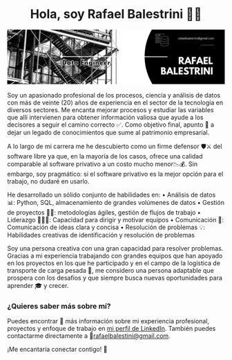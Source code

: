 <h1 align="center"> Hola, soy Rafael Balestrini 👋🏻</h1>

![Texto alternativo](https://github.com/barisoft/barisoft/blob/main/assets/images/Black%20&%20White%20Modern%20Minimalist%20Data%20Analyst%20LinkedIn%20BannerV4.png?raw=true)

Soy un apasionado profesional de los procesos, ciencia y análisis de datos con más de veinte (20) años de experiencia en el sector de la tecnología en diversos sectores. Me encanta mejorar procesos y estudiar las variables que allí intervienen para obtener información valiosa que ayude a los decisores a seguir el camino correcto ✅. Como objetivo final, apunto 🎯 a dejar un legado de conocimientos que sume al patrimonio empresarial.

A lo largo de mi carrera me he descubierto como un firme defensor 🛡️⚔️ del software libre ya que, en la mayoría de los casos, ofrece una calidad comparable al software privativo a un costo mucho menor📉💰. Sin embargo, soy pragmático: si el software privativo es la mejor opción para el trabajo, no dudaré en usarlo.

He desarrollado un sólido conjunto de habilidades en:
• Análisis de datos 📊: Python, SQL, almacenamiento de grandes volúmenes de datos
• Gestión de proyectos 🤝🏻: metodologías ágiles, gestión de flujos de trabajo
• Liderazgo 🙋🏼‍♂️: Capacidad para dirigir y motivar equipos
• Comunicación 📣: Comunicación de ideas clara y concisa
• Resolución de problemas 💡: Habilidades creativas de identificación y resolución de problemas

Soy una persona creativa con una gran capacidad para resolver problemas. Gracias a mi experiencia trabajando con grandes equipos que han apoyado en los proyectos en los que he participado y en el campo de la logística de transporte de carga pesada 🚛, me considero una persona adaptable que prospera con los desafíos y que siempre busca nuevas oportunidades para aprender 🎓 y crecer.

### ¿Quieres saber más sobre mí?

Puedes encontrar 🔎 más información sobre mi experiencia profesional, proyectos y enfoque de trabajo en [mi perfil de LinkedIn](https://ve.linkedin.com/in/rafael-balestrini-626374284). También puedes contactarme directamente a 📧rafaelbalestini@gmail.com.

¡Me encantaría conectar contigo! 🚀

<!--
**barisoft/barisoft** is a ✨ _special_ ✨ repository because its `README.md` (this file) appears on your GitHub profile.

Here are some ideas to get you started:

- 🔭 I’m currently working on ...
- 🌱 I’m currently learning ...
- 👯 I’m looking to collaborate on ...
- 🤔 I’m looking for help with ...
- 💬 Ask me about ...
- 📫 How to reach me: ...
- 😄 Pronouns: ...
- ⚡ Fun fact: ...
-->
